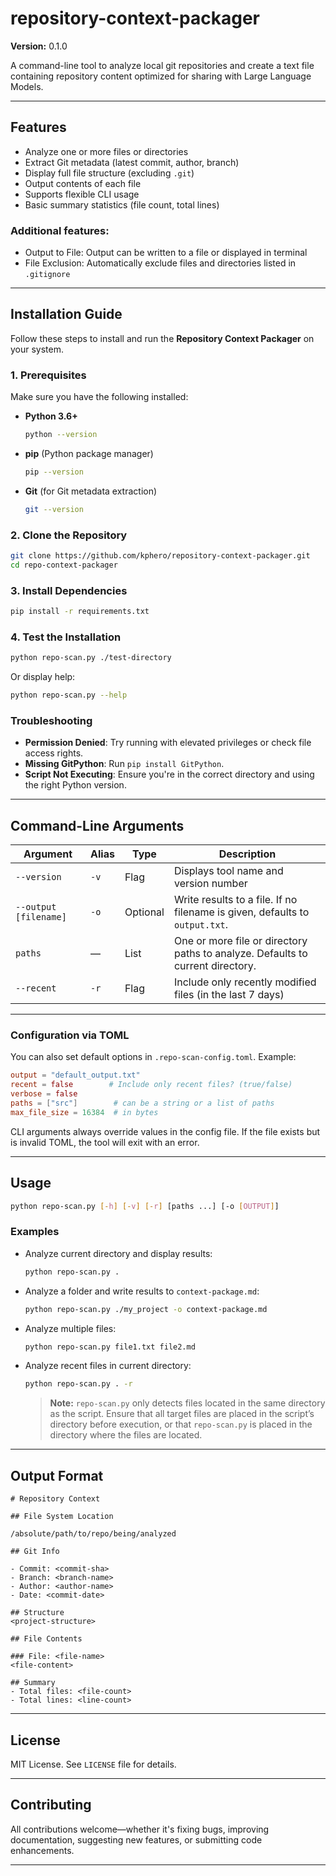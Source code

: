 # repository-context-packager

**Version:** 0.1.0

A command-line tool to analyze local git repositories and create a text file containing repository content optimized for sharing with Large Language Models.

---

## Features

- Analyze one or more files or directories
- Extract Git metadata (latest commit, author, branch)
- Display full file structure (excluding `.git`)
- Output contents of each file
- Supports flexible CLI usage
- Basic summary statistics (file count, total lines)

### Additional features:

- Output to File: Output can be written to a file or displayed in terminal
- File Exclusion: Automatically exclude files and directories listed in `.gitignore`

---

## Installation Guide

Follow these steps to install and run the **Repository Context Packager** on your system.

### 1. Prerequisites

Make sure you have the following installed:

- **Python 3.6+**

  ```bash
  python --version
  ```

- **pip** (Python package manager)

  ```bash
  pip --version
  ```

- **Git** (for Git metadata extraction)
  ```bash
  git --version
  ```

### 2. Clone the Repository

```bash
git clone https://github.com/kphero/repository-context-packager.git
cd repo-context-packager
```

### 3. Install Dependencies

```bash
pip install -r requirements.txt
```

### 4. Test the Installation

```bash
python repo-scan.py ./test-directory
```

Or display help:

```bash
python repo-scan.py --help
```

### Troubleshooting

- **Permission Denied**: Try running with elevated privileges or check file access rights.
- **Missing GitPython**: Run `pip install GitPython`.
- **Script Not Executing**: Ensure you're in the correct directory and using the right Python version.

---

## Command-Line Arguments

| Argument              | Alias | Type     | Description                                                                    |
| --------------------- | ----- | -------- | ------------------------------------------------------------------------------ |
| `--version`           | `-v`  | Flag     | Displays tool name and version number                                          |
| `--output [filename]` | `-o`  | Optional | Write results to a file. If no filename is given, defaults to `output.txt`.    |
| `paths`               | —     | List     | One or more file or directory paths to analyze. Defaults to current directory. |
| `--recent`            | `-r`  | Flag     | Include only recently modified files (in the last 7 days)                      |

---

### Configuration via TOML

You can also set default options in `.repo-scan-config.toml`. Example:

```toml
output = "default_output.txt"
recent = false        # Include only recent files? (true/false)
verbose = false
paths = ["src"]        # can be a string or a list of paths
max_file_size = 16384  # in bytes
```
CLI arguments always override values in the config file. If the file exists but is invalid TOML, the tool will exit with an error.

---

## Usage

```bash
python repo-scan.py [-h] [-v] [-r] [paths ...] [-o [OUTPUT]]
```

### Examples

- Analyze current directory and display results:

  ```bash
  python repo-scan.py .
  ```

- Analyze a folder and write results to `context-package.md`:

  ```bash
  python repo-scan.py ./my_project -o context-package.md
  ```

- Analyze multiple files:

  ```bash
  python repo-scan.py file1.txt file2.md
  ```

- Analyze recent files in current directory:

  ```bash
  python repo-scan.py . -r
  ```

  > **Note:** `repo-scan.py` only detects files located in the same directory as the script. Ensure that all target files are placed in the script’s directory before execution, or that `repo-scan.py` is placed in the directory where the files are located.

---

## Output Format

```
# Repository Context

## File System Location

/absolute/path/to/repo/being/analyzed

## Git Info

- Commit: <commit-sha>
- Branch: <branch-name>
- Author: <author-name>
- Date: <commit-date>

## Structure
<project-structure>

## File Contents

### File: <file-name>
<file-content>

## Summary
- Total files: <file-count>
- Total lines: <line-count>
```

---

## License

MIT License. See `LICENSE` file for details.

---

## Contributing

All contributions welcome—whether it's fixing bugs, improving documentation, suggesting new features, or submitting code enhancements.

---
